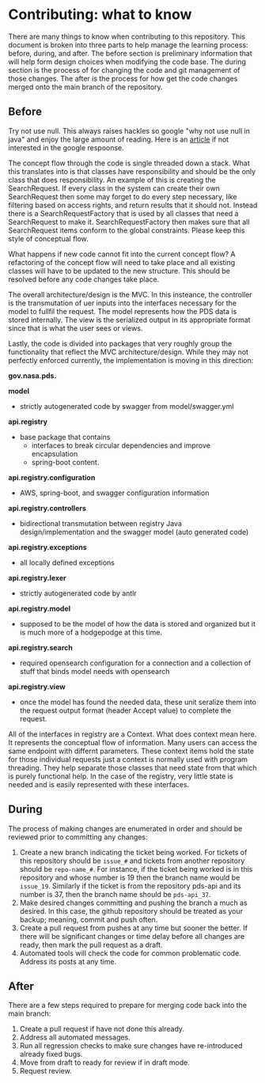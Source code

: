 # Contributing: what to know

There are many things to know when contributing to this repository. This document is broken into three parts to help manage the learning process: before, during, and after. The before section is preliminary information that will help form design choices when modifying the code base. The during section is the process of for changing the code and git management of those changes. The after is the process for how get the code changes merged onto the main branch of the repository.

## Before

Try not use null. This always raises hackles so google "why not use null in java" and enjoy the large amount of reading. Here is an [article](https://medium.com/swlh/we-need-to-stop-using-null-heres-why-c56ff3ac72dd) if not interested in the google respoonse.

The concept flow through the code is single threaded down a stack. What this translates into is that classes have responsibility and should be the only class that does responsibility. An example of this is creating the SearchRequest. If every class in the system can create their own SearchRequest then some may forget to do every step necessary, like filtering based on access rights, and return results that it should not. Instead there is a SearchRequestFactory that is used by all classes that need a SearchRequest to make it. SearchRequestFactory then makes sure that all SearchRequest items conform to the global constraints. Please keep this style of conceptual flow.

What happens if new code cannot fit into the current concept flow? A refactoring of the concept flow will need to take place and all existing classes will have to be updated to the new structure. This should be resolved before any code changes take place.

The overall architecture/design is the MVC. In this insteance, the controller is the transmutation of uer inputs into the interfaces necessary for the model to fullfil the request. The model represents how the PDS data is stored internally. The view is the serialized output in its appropriate format since that is what the user sees or views.

Lastly, the code is divided into packages that very roughly group the functionality that reflect the MVC architecture/design. While they may not perfectly enforced currently, the implementation is moving in this direction:

**gov.nasa.pds.**

**model**  
  - strictly autogenerated code by swagger from model/swagger.yml

**api.registry**  
  - base package that contains  
    - interfaces to break circular dependencies and improve encapsulation
    - spring-boot content.

**api.registry.configuration**  
  - AWS, spring-boot, and swagger configuration information

**api.registry.controllers**  
  - bidirectional transmutation between registry Java design/implementation and the swagger model (auto generated code)

**api.registry.exceptions**  
  - all locally defined exceptions

**api.registry.lexer**  
  - strictly autogenerated code by antlr

**api.registry.model**  
  - supposed to be the model of how the data is stored and organized but it is much more of a hodgepodge at this time.

**api.registry.search**  
  - required opensearch configuration for a connection and a collection of stuff that binds model needs with opensearch

**api.registry.view**  
  - once the model has found the needed data, these unit seralize them into the request output format (header Accept value) to complete the request.

All of the interfaces in registry are a Context. What does context mean here. It represents the conceptual flow of information. Many users can access the same endpoint with differnt parameters. These context items hold the state for those individual requests just a context is normally used with program threading. They help separate those classes that need state from that which is purely functional help. In the case of the registry, very little state is needed and is easily represented with these interfaces.


## During

The process of making changes are enumerated in order and should be reviewed prior to committing any changes:

1. Create a new branch indicating the ticket being worked. For tickets of this repository should be `issue_#` and tickets from another repository should be `repo-name_#`. For instance, if the ticket being worked is in this repository and whose number is 19 then the branch name would be `issue_19`. Similarly if the ticket is from the repository pds-api and its number is 37, then the branch name should be `pds-api_37`.
1. Make desired changes committing and pushing the branch a much as desired. In this case, the github repository should be treated as your backup; meaning, commit and push often.
1. Create a pull request from pushes at any time but sooner the better. If there will be significant changes or time delay before all changes are ready, then mark the pull request as a draft.
1. Automated tools will check the code for common problematic code. Address its posts at any time.

## After

There are a few steps required to prepare for merging code back into the main branch:

1. Create a pull request if have not done this already.
1. Address all automated messages.
1. Run all regression checks to make sure changes have re-introduced already fixed bugs.
1. Move from draft to ready for review if in draft mode.
1. Request review.
